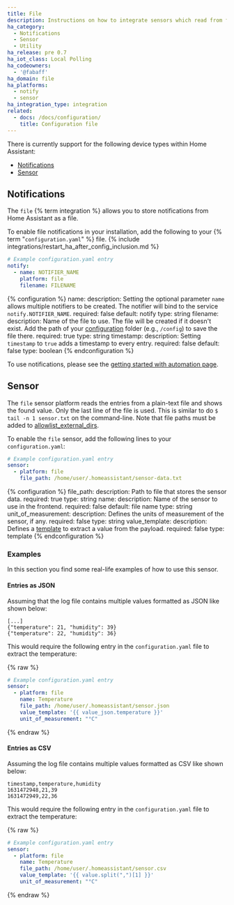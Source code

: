 ```yaml
---
title: File
description: Instructions on how to integrate sensors which read from files into Home Assistant.
ha_category:
  - Notifications
  - Sensor
  - Utility
ha_release: pre 0.7
ha_iot_class: Local Polling
ha_codeowners:
  - '@fabaff'
ha_domain: file
ha_platforms:
  - notify
  - sensor
ha_integration_type: integration
related:
  - docs: /docs/configuration/
    title: Configuration file
---
```


There is currently support for the following device types within Home Assistant:

- [Notifications](#notifications)
- [Sensor](#sensor)

## Notifications

The `file` {% term integration %} allows you to store notifications from Home Assistant as a file.

To enable file notifications in your installation, add the following to your {% term "`configuration.yaml`" %} file.
{% include integrations/restart_ha_after_config_inclusion.md %}

```yaml
# Example configuration.yaml entry
notify:
  - name: NOTIFIER_NAME
    platform: file
    filename: FILENAME
```

{% configuration %}
name:
  description: Setting the optional parameter `name` allows multiple notifiers to be created. The notifier will bind to the service `notify.NOTIFIER_NAME`.
  required: false
  default: notify
  type: string
filename:
  description: Name of the file to use. The file will be created if it doesn't exist. Add the path of your [configuration](/docs/configuration/) folder (e.g., `/config`) to save the file there.
  required: true
  type: string
timestamp:
  description: Setting `timestamp` to `true` adds a timestamp to every entry.
  required: false
  default: false
  type: boolean
{% endconfiguration %}

To use notifications, please see the [getting started with automation page](/getting-started/automation/).

## Sensor

The `file` sensor platform reads the entries from a plain-text file and shows the found value. Only the last line of the file is used. This is similar to do `$ tail -n 1 sensor.txt` on the command-line. Note that file paths must be added to [allowlist_external_dirs](/integrations/homeassistant/#allowlist_external_dirs).

To enable the `file` sensor, add the following lines to your `configuration.yaml`:

```yaml
# Example configuration.yaml entry
sensor:
  - platform: file
    file_path: /home/user/.homeassistant/sensor-data.txt
```

{% configuration %}
file_path:
  description: Path to file that stores the sensor data.
  required: true
  type: string
name:
  description: Name of the sensor to use in the frontend.
  required: false
  default: file name
  type: string
unit_of_measurement:
  description: Defines the units of measurement of the sensor, if any.
  required: false
  type: string
value_template:
  description: Defines a [template](/docs/configuration/templating/#processing-incoming-data) to extract a value from the payload.
  required: false
  type: template
{% endconfiguration %}

### Examples

In this section you find some real-life examples of how to use this sensor.

#### Entries as JSON

Assuming that the log file contains multiple values formatted as JSON like shown below:

```text
[...]
{"temperature": 21, "humidity": 39}
{"temperature": 22, "humidity": 36}
```

This would require the following entry in the `configuration.yaml` file to extract the temperature:

{% raw %}

```yaml
# Example configuration.yaml entry
sensor:
  - platform: file
    name: Temperature
    file_path: /home/user/.homeassistant/sensor.json
    value_template: '{{ value_json.temperature }}'
    unit_of_measurement: "°C"
```

{% endraw %}

#### Entries as CSV

Assuming the log file contains multiple values formatted as CSV like shown below:

```text
timestamp,temperature,humidity
1631472948,21,39
1631472949,22,36
```

This would require the following entry in the `configuration.yaml` file to extract the temperature:

{% raw %}

```yaml
# Example configuration.yaml entry
sensor:
  - platform: file
    name: Temperature
    file_path: /home/user/.homeassistant/sensor.csv
    value_template: '{{ value.split(",")[1] }}'
    unit_of_measurement: "°C"
```

{% endraw %}
